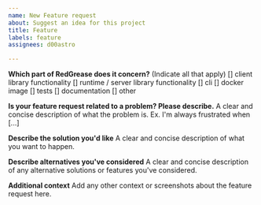 ```yaml
---
name: New Feature request
about: Suggest an idea for this project
title: Feature
labels: feature
assignees: d00astro

---
```


**Which part of RedGrease does it concern?**
(Indicate all that apply)
 [] client library functionality
 [] runtime / server library functionality
 [] cli
 [] docker image
 [] tests
 [] documentation
 [] other

**Is your feature request related to a problem? Please describe.**
A clear and concise description of what the problem is. Ex. I'm always frustrated when [...]

**Describe the solution you'd like**
A clear and concise description of what you want to happen.

**Describe alternatives you've considered**
A clear and concise description of any alternative solutions or features you've considered.

**Additional context**
Add any other context or screenshots about the feature request here.
